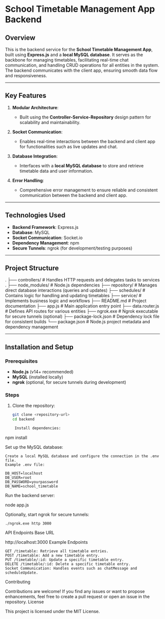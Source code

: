 # School Timetable Management App Backend

## Overview

This is the backend service for the **School Timetable Management App**, built using **Express.js** and a **local MySQL database**. It serves as the backbone for managing timetables, facilitating real-time chat communication, and handling CRUD operations for all entities in the system. The backend communicates with the client app, ensuring smooth data flow and responsiveness.

---

## Key Features

1. **Modular Architecture**: 
   - Built using the **Controller-Service-Repository** design pattern for scalability and maintainability.

2. **Socket Communication**:
   - Enables real-time interactions between the backend and client app for functionalities such as live updates and chat.

3. **Database Integration**:
   - Interfaces with a **local MySQL database** to store and retrieve timetable data and user information.

4. **Error Handling**:
   - Comprehensive error management to ensure reliable and consistent communication between the backend and client app.

---

## Technologies Used

- **Backend Framework**: Express.js
- **Database**: MySQL
- **Socket Communication**: Socket.io
- **Dependency Management**: npm
- **Secure Tunnels**: ngrok (for development/testing purposes)

---

## Project Structure

. ├── controllers/ # Handles HTTP requests and delegates tasks to services . ├── node_modules/ # Node.js dependencies ├── repository/ # Manages direct database interactions (queries and updates) ├── schedules/ # Contains logic for handling and updating timetables ├── service/ # Implements business logic and workflows ├── README.md # Project documentation ├── app.js # Main application entry point ├── data.router.js # Defines API routes for various entities ├── ngrok.exe # Ngrok executable for secure tunnels (optional) ├── package-lock.json # Dependency lock file for consistent builds └── package.json # Node.js project metadata and dependency management


---

## Installation and Setup

### Prerequisites
- **Node.js** (v14+ recommended)
- **MySQL** (installed locally)
- **ngrok** (optional, for secure tunnels during development)

### Steps
1. Clone the repository:
   ```bash
   git clone <repository-url>
   cd backend

    Install dependencies:

npm install

Set up the MySQL database:

    Create a local MySQL database and configure the connection in the .env file.
    Example .env file:

    DB_HOST=localhost
    DB_USER=root
    DB_PASSWORD=yourpassword
    DB_NAME=school_timetable

Run the backend server:

node app.js

Optionally, start ngrok for secure tunnels:

    ./ngrok.exe http 3000

API Endpoints
Base URL

http://localhost:3000
Example Endpoints

    GET /timetable: Retrieve all timetable entries.
    POST /timetable: Add a new timetable entry.
    PUT /timetable/:id: Update a specific timetable entry.
    DELETE /timetable/:id: Delete a specific timetable entry.
    Socket Communication: Handles events such as chatMessage and scheduleUpdate.

Contributing

Contributions are welcome! If you find any issues or want to propose enhancements, feel free to create a pull request or open an issue in the repository.
License

This project is licensed under the MIT License.
